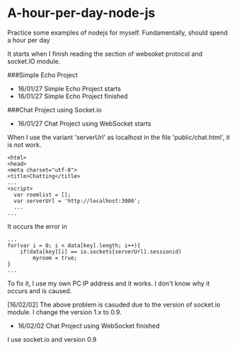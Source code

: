 # A-hour-per-day-node-js
Practice some examples of nodejs for myself. Fundamentally, should spend a hour per day 

It starts when I finish reading the section of websoket protocol and socket.IO module.

###Simple Echo Project
 * 16/01/27 Simple Echo Project starts
 * 16/01/27 Simple Echo Project finished

###Chat Project using Socket.io
 * 16/01/27 Chat Project using WebSocket starts

When I use the variant 'serverUrl' as localhost in the file 'public/chat.html',
it is not work.

    <html>
    <head>
    <meta charset="utf-8">
    <title>Chatting</title>
    ...
    <script>
      var roomlist = [];
      var serverUrl = 'http://localhost:3000';
      ...
    ...

It occurs the error in

    ...
    for(var i = 0; i < data[key].length; i++){
        if(data[key][i] == io.sockets[serverUrl].sessionid)
            myroom = true;
    }
    ...

To fix it, I use my own PC IP address and it works. I don't know why it occurs and is caused.

[16/02/02] The above problem is casuded due to the version of socket.io module. I change the version 1.x to 0.9.

 * 16/02/02 Chat Project using WebSocket finished

I use socket.io and version 0.9

